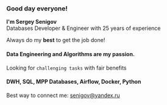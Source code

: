 ### Good day everyone! 

**I'm Sergey Senigov**  
Databases Developer & Engineer with 25 years of experience

Always do my **best** to get the job done!

#### **Data Engineering and Algorithms** are my passion.

Looking for `challenging tasks` with fair benefits

#### **DWH, SQL, MPP Databases, Airflow, Docker, Python**

Best way to connect me: senigov@yandex.ru
